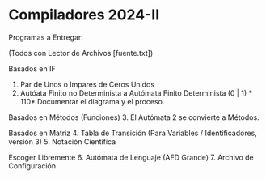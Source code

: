 # Compiladores 2024-II

Programas a Entregar:

(Todos con Lector de Archivos [fuente.txt])

Basados en IF
1. Par de Unos o Impares de Ceros Unidos
2. Autóata Finito no Determinista a Autómata Finito Determinista (0 | 1) * 110* Documentar el diagrama y el proceso.

Basados en Métodos (Funciones)
3. El Autómata 2 se convierte a Métodos.

Basados en Matriz
4. Tabla de Transición (Para Variables / Identificadores, versión 3)
5. Notación Científica

Escoger Libremente
6. Autómata de Lenguaje  (AFD Grande)
7. Archivo de Configuración
